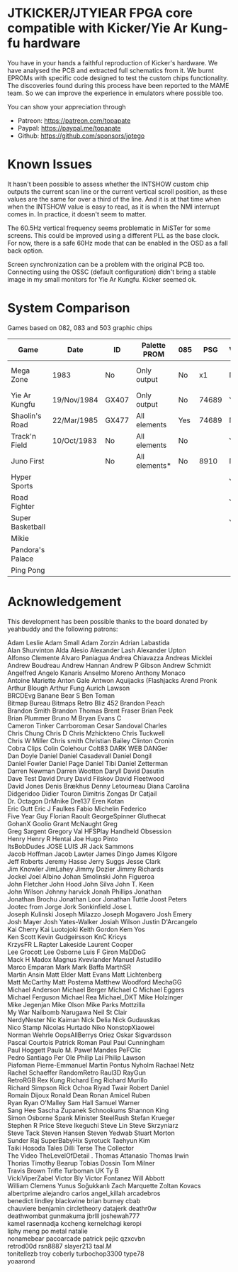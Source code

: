 # JTKICKER/JTYIEAR FPGA core compatible with Kicker/Yie Ar Kung-fu hardware

You have in your hands a faithful reproduction of Kicker's hardware. We have analysed the PCB and extracted full schematics from it. We burnt EPROMs with specific code designed to test the custom chips functionality. The discoveries found during this process have been reported to the MAME team. So we can improve the experience in emulators where possible too.

You can show your appreciation through
* Patreon: https://patreon.com/topapate
* Paypal: https://paypal.me/topapate
* Github: https://github.com/sponsors/jotego

# Known Issues

It hasn't been possible to assess whether the INTSHOW custom chip outputs the current scan line or the current vertical scroll position, as these values are the same for over a third of the line. And it is at that time when when the INTSHOW value is easy to read, as it is when the NMI interrupt comes in. In practice, it doesn't seem to matter.

The 60.5Hz vertical frequency seems problematic in MiSTer for some screens. This could be improved using a different PLL as the base clock. For now, there is a safe 60Hz mode that can be enabled in the OSD as a fall back option.

Screen synchronization can be a problem with the original PCB too. Connecting using the OSSC (default configuration) didn't bring a stable image in my small monitors for Yie Ar Kungfu. Kicker seemed ok.

# System Comparison

Games based on 082, 083 and 503 graphic chips

Game            | Date       |  ID | Palette PROM  | 085 | PSG  | VLM5030  | Sch           | eBay price | YT views |
----------------|------------|-----|---------------|-----|------|----------|---------------|------------|----------| 
Mega Zone       |       1983 | No  |  Only output  | No  | x1   | No       | Yes, only 083 |            |          |
Yie Ar Kungfu   |19/Nov/1984 |GX407|  Only output  | No  | 74689| Yes      | Yes           |            |          |
Shaolin's Road  |22/Mar/1985 |GX477| All elements  | Yes | 74689| No       | Yes           |            |          |
Track'n Field   |10/Oct/1983 | No  | All elements  | No  |      | Yes      |Partial-Blurred|            |          |
Juno First      |            | No  | All elements* | No  | 8910 | No       |Yes,with labels|            |          |
Hyper Sports    |            |     |               |     |      | Yes      |
Road Fighter    |            |     |               |     |      | Yes      |
Super Basketball|            |     |               |     |      | Yes      |
Mikie           |            |     |               |     |      |          |
Pandora's Palace|            |     |               |     |      |          |
Ping Pong       |            |     |               |     |      |          |


# Acknowledgement

This development has been possible thanks to the board donated by yeahbuddy and the following patrons:

Adam Leslie          Adam Small           Adam Zorzin          Adrian Labastida    
Alan Shurvinton      Alda Alesio          Alexander Lash       Alexander Upton     
Alfonso Clemente     Alvaro Paniagua      Andrea Chiavazza     Andreas Micklei     
Andrew Boudreau      Andrew Hannan        Andrew P Gibson      Andrew Schmidt      
Angelfred            Angelo Kanaris       Anselmo Moreno       Anthony Monaco      
Antoine Mariette     Anton Gale           Antwon               Aquijacks (Flashjacks
Arend Pronk          Arthur Blough        Arthur Fung          Aurich Lawson       
BRCDEvg              Banane               Bear S               Ben Toman           
Bitmap Bureau        Bitmaps Retro        Bliz 452             Brandon Peach       
Brandon Smith        Brandon Thomas       Brent Fraser         Brian Peek          
Brian Plummer        Bruno M              Bryan Evans          C                   
Cameron Tinker       Carrboroman          Cesar Sandoval       Charles             
Chris Chung          Chris D              Chris Mzhickteno     Chris Tuckwell      
Chris W Miller       Chris smith          Christian Bailey     Clinton Cronin      
Cobra Clips          Colin Colehour       Colt83               DARK WEB DANGer     
Dan Doyle            Daniel               Daniel Casadevall    Daniel Dongil       
Daniel Fowler        Daniel Page          Daniel Tibi          Daniel Zetterman    
Darren Newman        Darren Wootton       Daryll David         Dasutin             
Dave Test            David Drury          David Filskov        David Fleetwood     
David Jones          Denis Brækhus        Denny Letourneau     Diana Carolina      
Didgeridoo           Didier Touron        Dimitris Zongas      Dr Catjail          
Dr. Octagon          DrMnike              Dre137               Eren Kotan          
Eric Gutt            Eric J Faulkes       Fabio Michelin       Federico            
Five Year Guy        Florian Raoult       GeorgeSpinner        Gluthecat           
GohanX               Goolio               Grant McNaught       Greg                
Greg Sargent         Gregory Val          HFSPlay              Handheld Obsession  
Henry                Henry R              Hentai Joe           Hugo Pinto          
ItsBobDudes          JOSE LUIS            JR                   Jack Sammons        
Jacob Hoffman        Jacob Lawter         James Dingo          James Kilgore       
Jeff Roberts         Jeremy Hasse         Jerry Suggs          Jesse Clark         
Jim Knowler          JimLahey             Jimmy Dozier         Jimmy Richards      
Jockel               Joel Albino          Johan Smolinski      John Figueroa       
John Fletcher        John Hood            John Silva           John T. Keen        
John Wilson          Johnny harvick       Jonah Phillips       Jonathan            
Jonathan Brochu      Jonathan Loor        Jonathan Tuttle      Joost Peters        
Jootec from          Jorge                Jork Sonkinfield     Jose L              
Joseph Kulinski      Joseph Milazzo       Joseph Mogavero      Josh Emery          
Josh Mayer           Josh Yates-Walker    Josiah Wilson        Justin D'Arcangelo  
Kai Cherry           Kai Luotojoki        Keith Gordon         Kem Yos             
Ken Scott            Kevin Gudgeirsson    KnC                  Kricys              
KrzysFR              L.Rapter             Lakeside             Laurent Cooper      
Lee Grocott          Lee Osborne          Luis F Giron         MaDDoG              
Mack H               Madox                Magnus Kvevlander    Manuel Astudillo    
Marco Emparan        Mark                 Mark Baffa           MarthSR             
Martin Ansin         Matt Elder           Matt Evans           Matt Lichtenberg    
Matt McCarthy        Matt Postema         Matthew Woodford     MechaGG             
Michael Anderson     Michael Berger       Michael C            Michael Eggers      
Michael Ferguson     Michael Rea          Michael_DKT          Mike Holzinger      
Mike Jegenjan        Mike Olson           Mike Parks           Mottzilla           
My War               Nailbomb             Narugawa             Neil St Clair       
NerdyNester          Nic Kaiman           Nick Delia           Nick Gudauskas      
Nico Stamp           Nicolas Hurtado      Niko                 NonstopXiaowei      
Norman Wehrle        OopsAllBerrys        Oriez                Oskar Sigvardsson   
Pascal Courtois      Patrick Roman        Paul                 Paul Cunningham     
Paul Hoggett         Paulo M.             Paweł Mandes         PeFClic             
Pedro Santiago       Per Ole              Philip Lai           Philip Lawson       
Piafoman             Pierre-Emmanuel Martin Pontus Nyholm        Rachael Netz        
Rachel Schaeffer     RandomRetro          Raul3D               RayGun              
RetroRGB             Rex Kung             Richard Eng          Richard Murillo     
Richard Simpson      Rick Ochoa           Riyad Twair          Robert Daniel       
Romain Dijoux        Ronald Dean          Ronan Amicel         Ruben               
Ryan                 Ryan O'Malley        Sam Hall             Samuel Warner       
Sang Hee             Sascha Zupanek       Schnookums           Shannon King        
Simon Osborne        Spank Minister       SteelRush            Stefan Krueger      
Stephen R Price      Steve Ikeguchi       Steve Lin            Steve Skrzyniarz    
Steve Tack           Steven Hansen        Steven Yedwab        Stuart Morton       
Sunder Raj           SuperBabyHix         Syrotuck             Taehyun Kim         
Taiki Hosoda         Tales Dilli          Terse                The Collector       
The Video            TheLevelOfDetail .   Thomas Attanasio     Thomas Irwin        
Thorias              Timothy Bearup       Tobias Dossin        Tom Milner          
Travis Brown         Trifle               Turboman UK          Ty B                
VickiViperZabel      Victor Bly           Victor Fontanez      Will Abbott         
William Clemens      Yunus Soğukkanlı     Zach Marquette       Zoltan Kovacs       
albertprime          alejandro carlos     angel_killah         arcadebros          
benedict lindley     blackwine            brian burney         cbab                
chauviere benjamin   circletheory         datajerk             deathr0w            
deathwombat          gunmakuma            jbrlll               joshewah777         
kamel rasennadja     kccheng              kernelchagi          keropi              
liphy                meng po              metal                natalie             
nonamebear           pacoarcade           patrick pejic        qzxcvbn             
retrod00d            rsn8887              slayer213            taal.M              
tonitellezb          troy coberly         turbochop3300        type78              
yoaarond             

